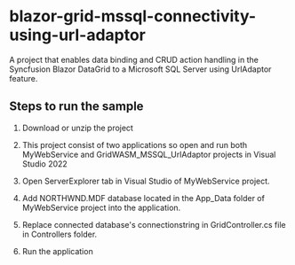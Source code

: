 # blazor-grid-mssql-connectivity-using-url-adaptor
A project that enables data binding and CRUD action handling in the Syncfusion Blazor DataGrid to a Microsoft SQL Server using UrlAdaptor feature.

## Steps to run the sample

1. Download or unzip the project 

2. This project consist of two applications so open and run both MyWebService and GridWASM_MSSQL_UrlAdaptor projects in Visual Studio 2022

2. Open ServerExplorer tab in Visual Studio of MyWebService project.

3. Add NORTHWND.MDF database located in the App_Data folder of MyWebService project into the application.

4. Replace connected database's connectionstring in GridController.cs file in Controllers folder.

5. Run the application
